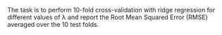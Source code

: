 The task is to perform 10-fold cross-validation with ridge regression for different values of 
λ
 and report the Root Mean Squared Error (RMSE) averaged over the 10 test folds. 
